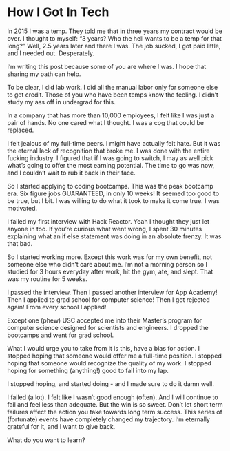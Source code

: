 # How I Got In Tech

In 2015 I was a temp. They told me that in three years my contract would be over. I thought to myself: “3 years? Who the hell wants to be a temp for that long?” Well, 2.5 years later and there I was. The job sucked, I got paid little, and I needed out. Desperately.

I’m writing this post because some of you are where I was. I hope that sharing my path can help.

To be clear, I did lab work. I did all the manual labor only for someone else to get credit. Those of you who have been temps know the feeling. I didn’t study my ass off in undergrad for this.

In a company that has more than 10,000 employees, I felt like I was just a pair of hands. No one cared what I thought. I was a cog that could be replaced.

I felt jealous of my full-time peers. I might have actually felt hate. But it was the eternal lack of recognition that broke me. I was done with the entire fucking industry. I figured that if I was going to switch, I may as well pick what’s going to offer the most earning potential. The time to go was now, and I couldn’t wait to rub it back in their face.

So I started applying to coding bootcamps. This was the peak bootcamp era. Six figure jobs GUARANTEED, in only 10 weeks! It seemed too good to be true, but I bit. I was willing to do what it took to make it come true. I was motivated.

I failed my first interview with Hack Reactor. Yeah I thought they just let anyone in too. If you’re curious what went wrong, I spent 30 minutes explaining what an if else statement was doing in an absolute frenzy. It was that bad.

So I started working more. Except this work was for my own benefit, not someone else who didn’t care about me. I’m not a morning person so I studied for 3 hours everyday after work, hit the gym, ate, and slept. That was my routine for 5 weeks.

I passed the interview. Then I passed another interview for App Academy! Then I applied to grad school for computer science! Then I got rejected again! From every school I applied!

Except one (phew) USC accepted me into their Master’s program for computer science designed for scientists and engineers. I dropped the bootcamps and went for grad school.

What I would urge you to take from it is this, have a bias for action. I stopped hoping that someone would offer me a full-time position. I stopped hoping that someone would recognize the quality of my work. I stopped hoping for something (anything!) good to fall into my lap.

I stopped hoping, and started doing - and I made sure to do it damn well.

I failed (a lot). I felt like I wasn’t good enough (often). And I will continue to fail and feel less than adequate. But the win is so sweet. Don’t let short term failures affect the action you take towards long term success. This series of (fortunate) events have completely changed my trajectory. I’m eternally grateful for it, and I want to give back.

What do you want to learn?

